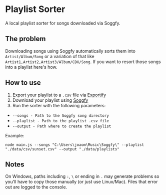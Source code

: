# Playlist Sorter

A local playlist sorter for songs downloaded via Soggfy.

## The problem

Downloading songs using Soggfy automatically sorts them into `Artist/Album/Song` or a variation of that like `Artist1,Artist2,Artist3/Album/CDX/Song`. If you want to resort those songs into a playlist here's how.

## How to use

1. Export your playlist to a `.csv` file via [Exportify](https://exportify.net/#playlists)
2. Download your playlist using [Soggfy](https://github.com/Rafiuth/Soggfy) 
3. Run the sorter with the following parameters:
- `--songs - Path to the Soggfy song directory`
- `--playlist - Path to the playlist .csv file` 
- `--output - Path where to create the playlist`

Example:

`node main.js --songs "C:\Users\joaom\Music\Soggfy\" --playlist "./data/csv/sunset.csv" --output "./data/playlists"`

## Notes

On Windows, paths including `:`, `\` or ending in `.` may generate problems so you'll have to copy those manually (or just use Linux/Mac). Files that error out are logged to the console. 
